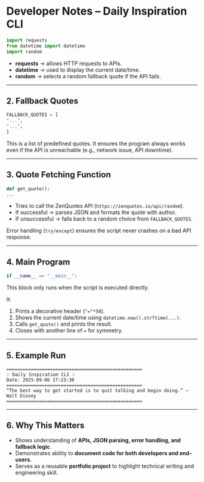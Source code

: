 # Developer Notes – Daily Inspiration CLI
```python
import requests
from datetime import datetime
import random
```
- **requests** → allows HTTP requests to APIs.
- **datetime** → used to display the current date/time.
- **random** → selects a random fallback quote if the API fails.


---


## 2. Fallback Quotes
```python
FALLBACK_QUOTES = [
"...",
"...",
]
```
This is a list of predefined quotes. It ensures the program always works even if the API is unreachable (e.g., network issue, API downtime).


---


## 3. Quote Fetching Function
```python
def get_quote():
...
```
- Tries to call the ZenQuotes API (`https://zenquotes.io/api/random`).
- If successful → parses JSON and formats the quote with author.
- If unsuccessful → falls back to a random choice from `FALLBACK_QUOTES`.


Error handling (`try/except`) ensures the script never crashes on a bad API response.


---


## 4. Main Program
```python
if __name__ == "__main__":
```
This block only runs when the script is executed directly.


It:
1. Prints a decorative header (`"="*50`).
2. Shows the current date/time using `datetime.now().strftime(...)`.
3. Calls `get_quote()` and prints the result.
4. Closes with another line of `=` for symmetry.


---


## 5. Example Run
```
==================================================
💡 Daily Inspiration CLI 💡
Date: 2025-09-06 17:23:30
==================================================
“The best way to get started is to quit talking and begin doing.” — Walt Disney
==================================================
```


---


## 6. Why This Matters
- Shows understanding of **APIs, JSON parsing, error handling, and fallback logic**.
- Demonstrates ability to **document code for both developers and end-users**.
- Serves as a reusable **portfolio project** to highlight technical writing and engineering skill.
```